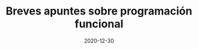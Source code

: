 ---
path: "programacion-funcional"
date: 2020-12-30
title: "Breves apuntes sobre programación funcional"
excerpt: "Aprendamos conceptos de programación funcional para tener mejores prácticas"
---